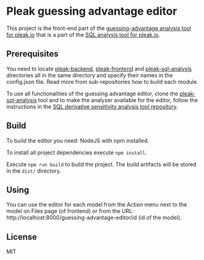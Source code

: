 # Pleak guessing advantage editor

This project is the front-end part of the [guessing-advantage analysis tool for pleak.io](https://github.com/pleak-tools/pleak-sql-analysis/tree/master/banach) that is a part of the [SQL analysis tool for pleak.io](https://github.com/pleak-tools/pleak-sql-analysis).

## Prerequisites

You need to locate [pleak-backend](https://github.com/pleak-tools/pleak-backend), [pleak-frontend](https://github.com/pleak-tools/pleak-frontend) and [pleak-sql-analysis](https://github.com/pleak-tools/pleak-sql-analysis) directories all in the same directory and specify their names in the config.json file.
Read more from sub-repositories how to build each module.

To use all functionalities of the guessing advantage editor, clone the [pleak-sql-analysis](https://github.com/pleak-tools/pleak-sql-analysis) tool and to make the analyzer available for the editor, follow the instructions in the [SQL derivative sensitivity analysis tool repository](https://github.com/pleak-tools/pleak-sql-analysis/tree/master/banach).

## Build

To build the editor you need: NodeJS with npm installed.

To install all project dependencies execute `npm install`.

Execute `npm run build` to build the project. The build artifacts will be stored in the `dist/` directory.

## Using

You can use the editor for each model from the Action menu next to the model on Files page (of frontend) or from the URL: http://localhost:8000/guessing-advantage-editor/id (id of the model).

## License

MIT
